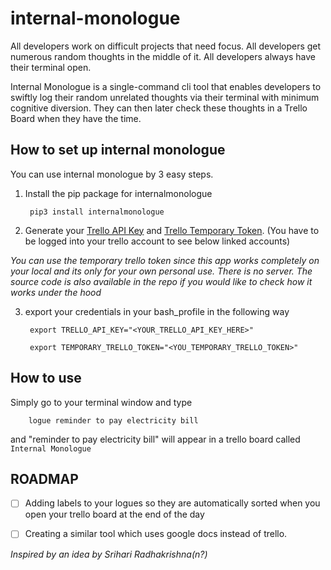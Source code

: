# internal-monologue
All developers work on difficult projects that need focus.
All developers get numerous random thoughts in the middle of it.
All developers always have their terminal open.

Internal Monologue is a single-command cli tool that enables developers to swiftly log their random unrelated thoughts via their terminal with minimum cognitive diversion. They can then later check these thoughts in a Trello Board when they have the time.



## How to set up internal monologue
You can use internal monologue by 3 easy steps.

1. Install the pip package for internalmonologue

		pip3 install internalmonologue


2. Generate your [Trello API Key](https://trello.com/app-key) and [Trello Temporary Token](https://trello.com/1/authorize?expiration=never&scope=read,write,account&response_type=token&name=Server%20Token&key=efbd634e254c0250a96e4ac948616f12).
(You have to be logged into your trello account to see below linked accounts)

*You can use the temporary trello token since this app works completely on your local and its only for your own personal use. There is no server. The source code is also available in the repo if you would like to check how it works under the hood*

3. export your credentials in your bash_profile in the following way

		export TRELLO_API_KEY="<YOUR_TRELLO_API_KEY_HERE>"

		export TEMPORARY_TRELLO_TOKEN="<YOU_TEMPORARY_TRELLO_TOKEN>"



## How to use

Simply go to your terminal window and type 

		logue reminder to pay electricity bill

and "reminder to pay electricity bill" will appear in a trello board called `Internal Monologue`

## ROADMAP

- [ ] Adding labels to your logues so they are automatically sorted when you open your trello board at the end of the day
- [ ] Creating a similar tool which uses google docs instead of trello.


*Inspired by an idea by Srihari Radhakrishna(n?)*


